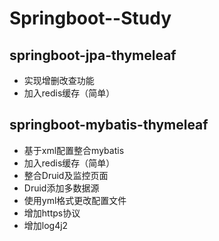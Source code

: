 # Springboot--Study
## springboot-jpa-thymeleaf
   * 实现增删改查功能
   * 加入redis缓存（简单）
## springboot-mybatis-thymeleaf
   * 基于xml配置整合mybatis
   * 加入redis缓存（简单）
   * 整合Druid及监控页面
   * Druid添加多数据源
   * 使用yml格式更改配置文件
   * 增加https协议
   * 增加log4j2